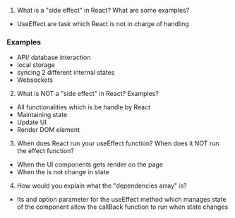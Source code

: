 1. What is a "side effect" in React? What are some examples?

- UseEffect are task which React is not in charge of handling      
###      Examples      
-  API/ database interaction     
-  local storage     
-  syncing 2 different internal states  
-  Websockets   

2. What is NOT a "side effect" in React? Examples?
   
- All functionalities which is be handle by React   
- Maintaining state
- Update UI
- Render DOM element

3. When does React run your useEffect function? When does it NOT run the effect function?
   
- When the UI components gets render on the page
- When the is not change in state

4. How would you explain what the "dependencies array" is?
   
- Its and option parameter for the 
  useEffect method which manages state  
  of the component allow the callBack
  function to run when state changes   